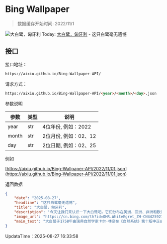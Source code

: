 # Bing Wallpaper

> 数据缓存开始时间: 2022/11/1

![大白鹭，匈牙利](https://cn.bing.com/th?id=OHR.WhiteEgret_ZH-CN4425921150_1920x1080.webp)
Today: [大白鹭，匈牙利](https://cn.bing.com/th?id=OHR.WhiteEgret_ZH-CN4425921150_1920x1080.webp) - 这只白鹭毫无遗憾

## 接口

接口地址：

```html
https://aixiu.github.io/Bing-Wallpaper-API/
```

请求方式：

```html
https://aixiu.github.io/Bing-Wallpaper-API/<year>/<month>/<day>.json
```

参数说明

| 参数 | 类型 | 说明 |
| - | - | - |
| year | str | 4位年份, 例如：2022 |
| month | str | 2位月份, 例如：02、12 |
| day | str | 2位日期, 例如：02、25 |

例如

[https://aixiu.github.io/Bing-Wallpaper-API/2022/11/01.json](https://aixiu.github.io/Bing-Wallpaper-API/2022/11/01.json)

返回数据

```json
{
    "date": "2025-08-27",
    "headline": "这只白鹭毫无遗憾",
    "title": "大白鹭，匈牙利",
    "description": "今天让我们来认识一下大白鹭吧。它们分布在美洲、亚洲、非洲和欧洲部分地区，经常在湿地、潮滩和平静的溪流中涉水。它们耐心而精准，会一动不动地站上几分钟，等待着最佳时机发动闪电般的攻击。鱼类是它们的主要猎物，但也捕食青蛙、爬行动物，甚至小型哺乳动物。大白鹭广泛分布在世界各地。在中国见于东北、河北、江苏、云南、广东、海南、台湾等地。栖息于河川、海滨、沼泽湿地或水田中。性颇机警，见人即飞去。白天多单独寻觅食物，在食物丰富的区域内，也成小群活动。",
    "image_url": "https://cn.bing.com/th?id=OHR.WhiteEgret_ZH-CN4425921150_1920x1080.webp",
    "main_text": "大白鹭于1758年由瑞典自然学家卡尔·林奈在《自然系统》第十版中正式描述，其学名为Ardea alba。"
}
```

UpdataTime：2025-08-27 16:33:58
